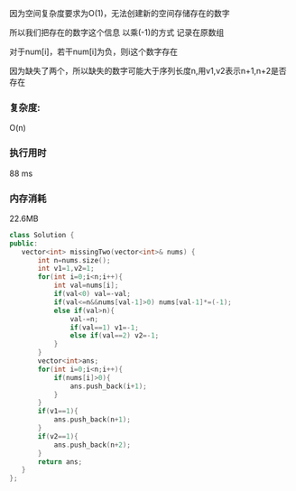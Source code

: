 因为空间复杂度要求为O(1)，无法创建新的空间存储存在的数字

所以我们把存在的数字这个信息  以乘(-1)的方式  记录在原数组

对于num[i]，若干num[i]为负，则i这个数字存在

因为缺失了两个，所以缺失的数字可能大于序列长度n,用v1,v2表示n+1,n+2是否存在

### 复杂度:

O(n)  

### 执行用时

88 ms

### 内存消耗

22.6MB

 ```c++
class Solution {
public:
    vector<int> missingTwo(vector<int>& nums) {
        int n=nums.size();
        int v1=1,v2=1;
        for(int i=0;i<n;i++){
            int val=nums[i];
            if(val<0) val=-val;
            if(val<=n&&nums[val-1]>0) nums[val-1]*=(-1);
            else if(val>n){
                val-=n;
                if(val==1) v1=-1;
                else if(val==2) v2=-1;
            }
        }
        vector<int>ans;
        for(int i=0;i<n;i++){
            if(nums[i]>0){
                ans.push_back(i+1);
            }
        }
        if(v1==1){
            ans.push_back(n+1);
        }
        if(v2==1){
            ans.push_back(n+2);
        }
        return ans;
    }
};
 ```

